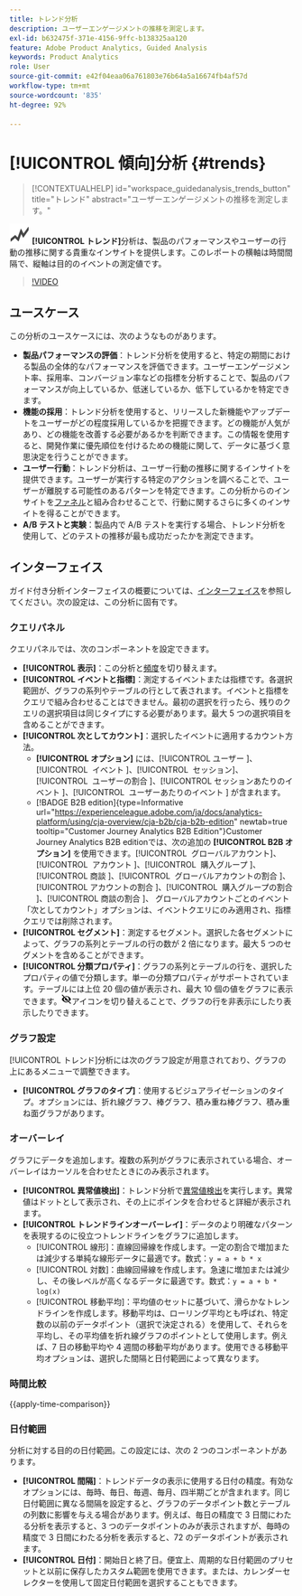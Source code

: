 ```yaml
---
title: トレンド分析
description: ユーザーエンゲージメントの推移を測定します。
exl-id: b632475f-371e-4156-9ffc-b138325aa120
feature: Adobe Product Analytics, Guided Analysis
keywords: Product Analytics
role: User
source-git-commit: e42f04eaa06a761803e76b64a5a16674fb4af57d
workflow-type: tm+mt
source-wordcount: '835'
ht-degree: 92%

---
```


# [!UICONTROL 傾向]分析 {#trends}

<!-- markdownlint-disable MD034 -->

>[!CONTEXTUALHELP]
>id="workspace_guidedanalysis_trends_button"
>title="トレンド"
>abstract="ユーザーエンゲージメントの推移を測定します。"

<!-- markdownlint-enable MD034 -->

![GraphTrend](/help/assets/icons/GraphTrend.svg) **[!UICONTROL トレンド]**&#x200B;分析は、製品のパフォーマンスやユーザーの行動の推移に関する貴重なインサイトを提供します。このレポートの横軸は時間間隔で、縦軸は目的のイベントの測定値です。


>[!VIDEO](https://video.tv.adobe.com/v/3423442/?captions=jpn&quality=12&learn=on)

## ユースケース

この分析のユースケースには、次のようなものがあります。

* **製品パフォーマンスの評価**：トレンド分析を使用すると、特定の期間における製品の全体的なパフォーマンスを評価できます。ユーザーエンゲージメント率、採用率、コンバージョン率などの指標を分析することで、製品のパフォーマンスが向上しているか、低迷しているか、低下しているかを特定できます。
* **機能の採用**：トレンド分析を使用すると、リリースした新機能やアップデートをユーザーがどの程度採用しているかを把握できます。どの機能が人気があり、どの機能を改善する必要があるかを判断できます。この情報を使用すると、開発作業に優先順位を付けるための機能に関して、データに基づく意思決定を行うことができます。
* **ユーザー行動**：トレンド分析は、ユーザー行動の推移に関するインサイトを提供できます。ユーザーが実行する特定のアクションを調べることで、ユーザーが離脱する可能性のあるパターンを特定できます。この分析からのインサイトを[ファネル](funnel.md)と組み合わせることで、行動に関するさらに多くのインサイトを得ることができます。
* **A/B テストと実験**：製品内で A/B テストを実行する場合、トレンド分析を使用して、どのテストの推移が最も成功だったかを測定できます。

## インターフェイス

ガイド付き分析インターフェイスの概要については、[インターフェイス](../overview.md#interface)を参照してください。次の設定は、この分析に固有です。

### クエリパネル

クエリパネルでは、次のコンポーネントを設定できます。

* **[!UICONTROL 表示]**：この分析と[頻度](frequency.md)を切り替えます。
* **[!UICONTROL イベントと指標]**：測定するイベントまたは指標です。各選択範囲が、グラフの系列やテーブルの行として表されます。イベントと指標をクエリで組み合わせることはできません。最初の選択を行ったら、残りのクエリの選択項目は同じタイプにする必要があります。最大 5 つの選択項目を含めることができます。
* **[!UICONTROL 次としてカウント]**：選択したイベントに適用するカウント方法。 <ul><li>**[!UICONTROL オプション]** には、[!UICONTROL &#x200B; ユーザー &#x200B;]、[!UICONTROL &#x200B; イベント &#x200B;]、[!UICONTROL &#x200B; セッション &#x200B;]、[!UICONTROL &#x200B; ユーザーの割合 &#x200B;]、[!UICONTROL &#x200B; セッションあたりのイベント &#x200B;]、[!UICONTROL &#x200B; ユーザーあたりのイベント &#x200B;] が含まれます。</li><li>[!BADGE B2B edition]{type=Informative url="https://experienceleague.adobe.com/ja/docs/analytics-platform/using/cja-overview/cja-b2b/cja-b2b-edition" newtab=true tooltip="Customer Journey Analytics B2B Edition"}Customer Journey Analytics B2B editionでは、次の追加の **[!UICONTROL B2B オプション]** を使用できます。[!UICONTROL &#x200B; グローバルアカウント &#x200B;]、[!UICONTROL &#x200B; アカウント &#x200B;]、[!UICONTROL &#x200B; 購入グループ &#x200B;]、[!UICONTROL &#x200B; 商談 &#x200B;]、[!UICONTROL &#x200B; グローバルアカウントの割合 &#x200B;]、[!UICONTROL &#x200B; アカウントの割合 &#x200B;]、[!UICONTROL &#x200B; 購入グループの割合 &#x200B;]、[!UICONTROL &#x200B; 商談の割合 &#x200B;]、    グローバルアカウントごとのイベント</li></ul>「次としてカウント」オプションは、イベントクエリにのみ適用され、指標クエリでは削除されます。
* **[!UICONTROL セグメント]**：測定するセグメント。選択した各セグメントによって、グラフの系列とテーブルの行の数が 2 倍になります。最大 5 つのセグメントを含めることができます。
* **[!UICONTROL 分類プロパティ]**：グラフの系列とテーブルの行を、選択したプロパティの値で分類します。単一の分類プロパティがサポートされています。テーブルには上位 20 個の値が表示され、最大 10 個の値をグラフに表示できます。![表示／非表示切り替え](../assets/hide-in-chart.png)アイコンを切り替えることで、グラフの行を非表示にしたり表示したりできます。

### グラフ設定

[!UICONTROL トレンド]分析には次のグラフ設定が用意されており、グラフの上にあるメニューで調整できます。

* **[!UICONTROL グラフのタイプ]**：使用するビジュアライゼーションのタイプ。オプションには、折れ線グラフ、棒グラフ、積み重ね棒グラフ、積み重ね面グラフがあります。

### オーバーレイ

グラフにデータを追加します。複数の系列がグラフに表示されている場合、オーバーレイはカーソルを合わせたときにのみ表示されます。

* **[!UICONTROL 異常値検出]**：トレンド分析で[異常値検出](/help/analysis-workspace/c-anomaly-detection/anomaly-detection.md)を実行します。異常値はドットとして表示され、その上にポインタを合わせると詳細が表示されます。
* **[!UICONTROL トレンドラインオーバーレイ]**：データのより明確なパターンを表現するのに役立つトレンドラインをグラフに追加します。
   * [!UICONTROL 線形]：直線回帰線を作成します。一定の割合で増加または減少する単純な線形データに最適です。数式：`y = a + b * x`
   * [!UICONTROL 対数]：曲線回帰線を作成します。急速に増加または減少し、その後レベルが高くなるデータに最適です。数式：`y = a + b * log(x)`
   * [!UICONTROL 移動平均]：平均値のセットに基づいて、滑らかなトレンドラインを作成します。移動平均は、ローリング平均とも呼ばれ、特定数の以前のデータポイント（選択で決定される）を使用して、それらを平均し、その平均値を折れ線グラフのポイントとして使用します。例えば、7 日の移動平均や 4 週間の移動平均があります。使用できる移動平均オプションは、選択した間隔と日付範囲によって異なります。

### 時間比較

{{apply-time-comparison}}


### 日付範囲

分析に対する目的の日付範囲。この設定には、次の 2 つのコンポーネントがあります。

* **[!UICONTROL 間隔]**：トレンドデータの表示に使用する日付の精度。有効なオプションには、毎時、毎日、毎週、毎月、四半期ごとが含まれます。同じ日付範囲に異なる間隔を設定すると、グラフのデータポイント数とテーブルの列数に影響を与える場合があります。例えば、毎日の精度で 3 日間にわたる分析を表示すると、3 つのデータポイントのみが表示されますが、毎時の精度で 3 日間にわたる分析を表示すると、72 のデータポイントが表示されます。
* **[!UICONTROL 日付]**：開始日と終了日。便宜上、周期的な日付範囲のプリセットと以前に保存したカスタム範囲を使用できます。または、カレンダーセレクターを使用して固定日付範囲を選択することもできます。


<!--

## Example

See below for an example of the analysis.

![Trends compare](../assets/trends-compare.png)

-->